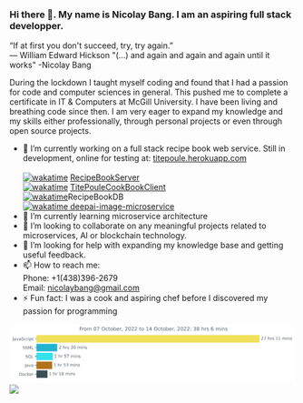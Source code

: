 ### Hi there 👋. My name is Nicolay Bang. I am an aspiring full stack developper.
“If at first you don't succeed, try, try again.”
<br>― William Edward Hickson
"(...) and again and again and again until it works" -Nicolay Bang

During the lockdown I taught myself coding and found that I had a passion for code and computer sciences in general. This pushed me to complete a certificate in IT & Computers at McGill University. I have been living and breathing code since then. I am very eager to expand my knowledge and my skills either professionally, through personal projects or even through open source projects. 



- 🔭 I’m currently working on a full stack recipe book web service. Still in development, online for testing at: <a href="http://titepoule.herokuapp.com/"> titepoule.herokuapp.com </a><br><br>
<a href="https://wakatime.com/badge/user/3b84aa92-86e3-4c60-b2cf-2ddec57f3517/project/05ad1f54-b789-4e49-a9e1-e01881992ee5"><img src="https://wakatime.com/badge/user/3b84aa92-86e3-4c60-b2cf-2ddec57f3517/project/05ad1f54-b789-4e49-a9e1-e01881992ee5.svg" alt="wakatime"></a>
<a href="https://gist.github.com/NicolayBang/76433a946fcd609f051046c6b09f08da">RecipeBookServer</a>
<br><a href="https://wakatime.com/badge/github/NicolayBang/RecipeBookClient"><img src="https://wakatime.com/badge/github/NicolayBang/RecipeBookClient.svg" alt="wakatime"></a>
   <a href="https://github.com/NicolayBang/TitePouleCookBookClient">TitePouleCookBookClient</a><br>
   <a href="https://wakatime.com/badge/user/3b84aa92-86e3-4c60-b2cf-2ddec57f3517/project/bc6efa30-b90a-4233-8645-8e2447d849aa"><img           src="https://wakatime.com/badge/user/3b84aa92-86e3-4c60-b2cf-2ddec57f3517/project/bc6efa30-b90a-4233-8645-8e2447d849aa.svg" alt="wakatime"></a>RecipeBookDB<br>
<a href="https://wakatime.com/badge/user/3b84aa92-86e3-4c60-b2cf-2ddec57f3517/project/28dffc39-5dbf-47a1-ae78-215477c0bc6a"><img src="https://wakatime.com/badge/user/3b84aa92-86e3-4c60-b2cf-2ddec57f3517/project/28dffc39-5dbf-47a1-ae78-215477c0bc6a.svg" alt="wakatime">
</a><a href=https://github.com/NicolayBang/deepai-image-microservice >deepai-image-microservice</a>
- 🌱 I’m currently learning microservice architecture
- 👯 I’m looking to collaborate on any meaningful projects related to microservices, AI or blockchain technology. 
- 🤔 I’m looking for help with expanding my knowledge base and getting useful feedback.
- 📫 How to reach me: 
     <br>Phone: +1(438)396-2679
     <br>Email: nicolaybang@gmail.com
- ⚡ Fun fact: I was a cook and aspiring chef before I discovered my passion for programming

<img
  src="https://github.com/NicolayBang/NicolayBang/blob/main/images/stat.svg"
  alt="Nicolay WakaTime Activity"
/>
<a href="https://wakatime.com"><img src="https://wakatime.com/share/@3b84aa92-86e3-4c60-b2cf-2ddec57f3517/edfa9a09-1e1e-4b48-af6a-771825a4b5c9.png" /></a>

